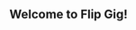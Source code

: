 ## Welcome to Flip Gig!
[logo]: https://github.com/flipgig/website/src/common/images/flipgig-logo.png "Logo Title Text 2"



